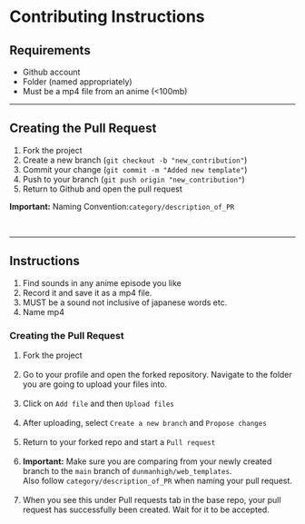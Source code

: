 # Contributing Instructions

## Requirements

- Github account
- Folder (named appropriately)
- Must be a mp4 file from an anime (<100mb)

---

## Creating the Pull Request

1. Fork the project
2. Create a new branch (`git checkout -b "new_contribution"`)
3. Commit your change (`git commit -m "Added new template"`)
4. Push to your branch (`git push origin "new_contribution"`)
5. Return to Github and open the pull request

**Important:** Naming Convention:`category/description_of_PR`

<br>

---

## Instructions

1. Find sounds in any anime episode you like
2. Record it and save it as a mp4 file.
3. MUST be a sound not inclusive of japanese words etc.
4. Name mp4

### Creating the Pull Request

1. Fork the project
<br><br>
2. Go to your profile and open the forked repository. Navigate to the folder you are going to upload your files into.
<br><br>
3. Click on `Add file` and then `Upload files`
<br><br>
4. After uploading, select `Create a new branch` and `Propose changes`
<br><br>
5. Return to your forked repo and start a `Pull request`
<br><br>
6. **Important:** Make sure you are comparing from your newly created branch to the `main` branch of `dunmanhigh/web_templates`.<br>
Also follow `category/description_of_PR` when naming your pull request.
<br><br>
7. When you see this under Pull requests tab in the base repo, your pull request has successfully been created. Wait for it to be accepted.
